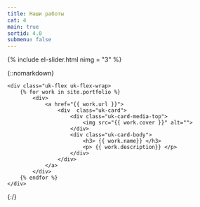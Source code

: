```yaml
---
title: Наши работы
cat: 4
main: true
sortid: 4.0
submenu: false
---
```


{% include el-slider.html  nimg = "3" %}

{::nomarkdown}

    <div class="uk-flex uk-flex-wrap>
        {% for work in site.portfolio %}
            <div>
                <a href="{{ work.url }}">
                    <div  class="uk-card">
                        <div class="uk-card-media-top">
                            <img src="{{ work.cover }}" alt="">
                        </div>
                        <div class="uk-card-body">               
                            <h3> {{ work.name}} </h3>
                            <p> {{ work.description}} </p>
                        </div>                        
                    </div>
                </a>
            </div>
        {% endfor %}            
    </div>
        
{:/}